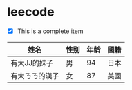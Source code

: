 # leecode


- [x] This is a complete item


|姓名|性别|年龄|國籍|
  |---|----|----|---|
  |有大JJ的妹子|男|94|日本|
  |有大ㄋㄋ的漢子|女|87|美國|
